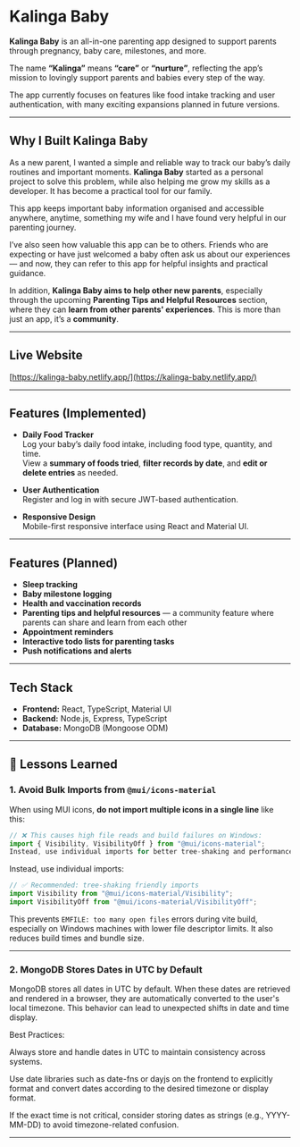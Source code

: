 # Kalinga Baby

**Kalinga Baby** is an all-in-one parenting app designed to support parents through pregnancy, baby care, milestones, and more.

The name **“Kalinga”** means **“care”** or **“nurture”**, reflecting the app’s mission to lovingly support parents and babies every step of the way.

The app currently focuses on features like food intake tracking and user authentication, with many exciting expansions planned in future versions.

---

## Why I Built Kalinga Baby

As a new parent, I wanted a simple and reliable way to track our baby’s daily routines and important moments. **Kalinga Baby** started as a personal project to solve this problem, while also helping me grow my skills as a developer. It has become a practical tool for our family.

This app keeps important baby information organised and accessible anywhere, anytime, something my wife and I have found very helpful in our parenting journey.

I’ve also seen how valuable this app can be to others. Friends who are expecting or have just welcomed a baby often ask us about our experiences — and now, they can refer to this app for helpful insights and practical guidance.

In addition, **Kalinga Baby aims to help other new parents**, especially through the upcoming **Parenting Tips and Helpful Resources** section, where they can **learn from other parents' experiences**. This is more than just an app, it’s a **community**.

---

## Live Website

[https://kalinga-baby.netlify.app/](https://kalinga-baby.netlify.app/)

---

## Features (Implemented)

- **Daily Food Tracker**  
  Log your baby’s daily food intake, including food type, quantity, and time.  
  View a **summary of foods tried**, **filter records by date**, and **edit or delete entries** as needed.

- **User Authentication**  
  Register and log in with secure JWT-based authentication.

- **Responsive Design**  
  Mobile-first responsive interface using React and Material UI.

---

## Features (Planned)

- **Sleep tracking**  
- **Baby milestone logging**  
- **Health and vaccination records**  
- **Parenting tips and helpful resources** — a community feature where parents can share and learn from each other  
- **Appointment reminders**  
- **Interactive todo lists for parenting tasks**  
- **Push notifications and alerts**

---

## Tech Stack

- **Frontend:** React, TypeScript, Material UI  
- **Backend:** Node.js, Express, TypeScript  
- **Database:** MongoDB (Mongoose ODM)

---
## 📝 Lessons Learned

### 1. Avoid Bulk Imports from `@mui/icons-material`

When using MUI icons, **do not import multiple icons in a single line** like this:

```typescript
// ❌ This causes high file reads and build failures on Windows:
import { Visibility, VisibilityOff } from "@mui/icons-material";
Instead, use individual imports for better tree-shaking and performance:
```
Instead, use individual imports:
```typescript
// ✅ Recommended: tree-shaking friendly imports
import Visibility from "@mui/icons-material/Visibility";
import VisibilityOff from "@mui/icons-material/VisibilityOff";
```

This prevents `EMFILE: too many open files` errors during vite build, especially on Windows machines with lower file descriptor limits. It also reduces build times and bundle size.

---

### 2. MongoDB Stores Dates in UTC by Default

MongoDB stores all dates in UTC by default. When these dates are retrieved and rendered in a browser, they are automatically converted to the user's local timezone. This behavior can lead to unexpected shifts in date and time display.

Best Practices:

Always store and handle dates in UTC to maintain consistency across systems.

Use date libraries such as date-fns or dayjs on the frontend to explicitly format and convert dates according to the desired timezone or display format.

If the exact time is not critical, consider storing dates as strings (e.g., YYYY-MM-DD) to avoid timezone-related confusion.

---
